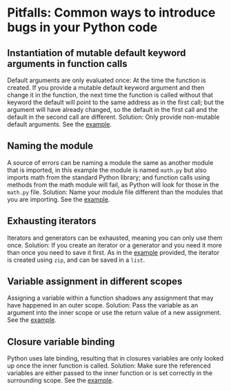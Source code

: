 # Pitfalls: Common ways to introduce bugs in your Python code

## Instantiation of mutable default keyword arguments in function calls

Default arguments are only evaluated once: At the time the function is created. If you provide a mutable default keyword argument and then change it in the function, the next time the function is called without that keyword the default will point to the same address as in the first call; but the argument will have already changed, so the default in the first call and the default in the second call are different. Solution: Only provide non-mutable default arguments. See the [example](./mutable_default.py).

## Naming the module

A source of errors can be naming a module the same as another module that is imported, in this example the module is named `math.py` but also imports math from the standard Python library; and function calls using methods from the math module will fail, as Python will look for those in the `math.py` file. Solution: Name your module file different than the modules that you are importing. See the [example](./math.py).

## Exhausting iterators

Iterators and generators can be exhausted, meaning you can only use them once. Solution: If you create an iterator or a generator and you need it more than once you need to save it first. As in the [example](./exhaust_iterators.py) provided, the iterator is created using `zip`, and can be saved in a `list`.

## Variable assignment in different scopes

Assigning a variable within a function shadows any assignment that may have happened in an outer scope. Solution: Pass the variable as an argument into the inner scope or use the return value of a new assignment. See the [example](assignment.py).

## Closure variable binding
Python uses late binding, resulting that in closures variables are only looked up once the inner function is called. Solution: Make sure the referenced variables are either passed to the inner function or is set correctly in the surrounding scope. See the [example](closure.py).